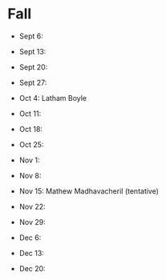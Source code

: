 # Fall

 - Sept 6:

 - Sept 13:

 - Sept 20:

 - Sept 27:

 - Oct 4: Latham Boyle

 - Oct 11:

 - Oct 18:

 - Oct 25:

 - Nov 1:

 - Nov 8:

 - Nov 15: Mathew Madhavacheril (tentative)

 - Nov 22:

 - Nov 29:

 - Dec 6:

 - Dec 13:

 - Dec 20:

